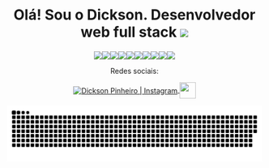 <h1 align="center"> Olá! Sou o Dickson. Desenvolvedor web full stack <img src="https://media.giphy.com/media/hvRJCLFzcasrR4ia7z/giphy.gif" width="35"></h1>

<div align="center">
</div>
<div align="center">
<img align="center" src="https://img.shields.io/badge/React-20232A?style=for-the-badge&logo=react&logoColor=61DAFB"><img 
 align="center" src="https://img.shields.io/badge/Node.js-339933?style=for-the-badge&logo=nodedotjs&logoColor=white"><img
 align="center" src="https://img.shields.io/badge/JavaScript-323330?style=for-the-badge&logo=javascript&logoColor=F7DF1E"><img
 align="center" src="https://img.shields.io/badge/json-5E5C5C?style=for-the-badge&logo=json&logoColor=white"><img
 align="center" src="https://img.shields.io/badge/MySQL-005C84?style=for-the-badge&logo=mysql&logoColor=white"><img
 align="center" src="https://img.shields.io/badge/MongoDB-4EA94B?style=for-the-badge&logo=mongodb&logoColor=white"><img
 align="center" src="https://img.shields.io/badge/PostgreSQL-316192?style=for-the-badge&logo=postgresql&logoColor=white"><img
 align="center" src="https://img.shields.io/badge/CSS3-1572B6?style=for-the-badge&logo=css3&logoColor=white"><img
 align="center" src="https://img.shields.io/badge/nestjs-E0234E?style=for-the-badge&logo=nestjs&logoColor=whit"><img
 align="center" src="https://img.shields.io/badge/TypeScript-007ACC?style=for-the-badge&logo=typescript&logoColor=white">                                                                                                                
</div>
<div align="center">
    <p>Redes sociais: </p>
<a href="https://www.instagram.com/dicksonpinheiro/">
  <img align="center" alt="Dickson Pinheiro | Instagram" width="32" heigth="32" src="https://cdn.simpleicons.org/instagram" />
</a>
<a href="https://www.linkedin.com/in/dickson-medeiros/">
 <img align="center" height="32" width="32" src="https://cdn.simpleicons.org/Linkedin" />
</a>
 
  ![github contribution grid snake animation](https://raw.githubusercontent.com/Dickson-Pinheiro/Dickson-Pinheiro/output/github-contribution-grid-snake-dark.svg)
  
</div>
